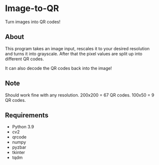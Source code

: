 # Image-to-QR
Turn images into QR codes!

## About
This program takes an image input, rescales it to your desired resolution and turns it into grayscale. After that the pixel values are split up into different QR codes.
 
It can also decode the QR codes back into the image!
 
## Note
Should work fine with any resolution. 200x200 = 67 QR codes. 100x50 = 9 QR codes.

## Requirements

- Python 3.9
- cv2
- qrcode
- numpy
- pyzbar
- tkinter
- tqdm
